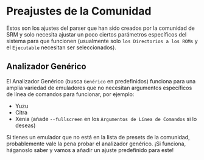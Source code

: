 # Preajustes de la Comunidad
Estos son los ajustes del parser que han sido creados por la comunidad de SRM y solo necesita ajustar un poco ciertos parámetros específicos del sistema para que funcionen (usualmente solo `los Directorios a los ROMs` y el `Ejecutable` necesitan ser seleccionados).

## Analizador Genérico
El Analizador Genérico (busca `Genérico` en predefinidos) funciona para una amplia variedad de emuladores que no necesitan argumentos específicos de línea de comandos para funcionar, por ejemplo:
* Yuzu
* Citra
* Xenia (añade `--fullscreen` en los `Argumentos de Línea de Comandos` si lo deseas)

Si tienes un emulador que no está en la lista de presets de la comunidad, probablemente vale la pena probar el analizador genérico. ¡Si funciona, háganoslo saber y vamos a añadir un ajuste predefinido para este!
